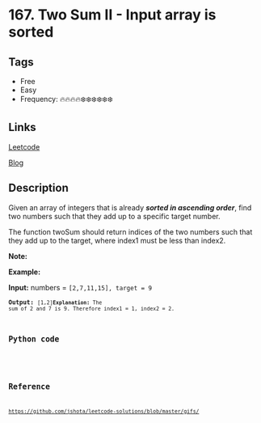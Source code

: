 # 167. Two Sum II - Input array is sorted

## Tags

- Free
- Easy
- Frequency: :fire::fire::fire::fire::snowflake::snowflake::snowflake::snowflake::snowflake::snowflake:

## Links

[Leetcode](https://leetcode.com/problems/two-sum-ii-input-array-is-sorted/description/)

[Blog](http://206.81.6.248:12306/leetcode/two-sum-ii-input-array-is-sorted/description)

## Description

Given an array of integers that is already <strong><em>sorted in ascending order</em></strong>, find two numbers such that they add up to a specific target number.

The function twoSum should return indices of the two numbers such that they add up to the target, where index1 must be less than index2.

<strong>Note:</strong>

<strong>Example:</strong>

<strong>Input:</strong> numbers = <code>[2,7,11,15], target = 9  
<strong>Output:</strong> <code>[1,2]<strong>Explanation:</strong> The sum of 2 and 7 is 9. Therefore index1 = 1, index2 = 2.

## Python code

```python

```

## Reference

https://github.com/jshota/leetcode-solutions/blob/master/gifs/
